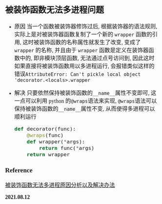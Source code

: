 <font size=4 face='楷体'>

## 被装饰函数无法多进程问题

- 原因
  当一个函数被装饰器修饰过后, 根据装饰器的语法规则,实际上是对被装饰器函数复制了一个新的 `wrapper` 函数的引用, 这时被装饰函数的名称属性就发生了改变, 变成了 `wrapper` 的名称, 并且由于 `wrapper` 函数是定义在装饰器函数中的, 即非模块顶层函数, 无法通过点号访问到, 因此这时如果直接将被装饰函数用以多进程运行, 会报错类似这样的错误`AttributeError: Can't pickle local object 'decorator.<locals>.wrapper`

- 解决
  只要依然保持被装饰函数的`__name__`属性不变即可, 这一点可以利用 python 的`@wraps`语法来实现, `@wraps`语法可以保持被装饰函数的`__name__`属性不变, 从而使得多进程可以顺利运行

  ```python
  def decorator(func):
      @wraps(func)
      def wrapper(*args):
          return func(*args)
      return wrapper
  ```

### Reference

[被装饰函数无法多进程原因分析以及解决办法](https://blog.csdn.net/S_o_l_o_n/article/details/106129004)

**2021.08.12**
